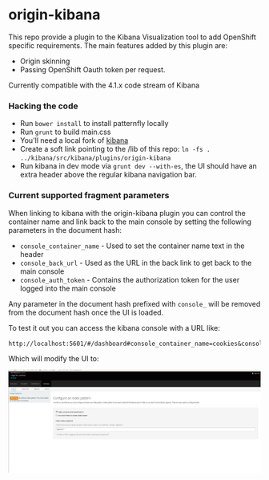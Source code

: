 # origin-kibana
This repo provide a plugin to the Kibana Visualization tool to 
add OpenShift specific requirements.  The main features added
by this plugin are:

* Origin skinning
* Passing OpenShift Oauth token per request.

Currently compatible with the 4.1.x code stream of Kibana

### Hacking the code
* Run `bower install` to install patternfly locally
* Run `grunt` to build main.css
* You'll need a local fork of [kibana](https://github.com/elastic/kibana)
* Create a soft link pointing to the <root>/lib of this repo: `ln -fs . ../kibana/src/kibana/plugins/origin-kibana`
* Run kibana in dev mode via `grunt dev --with-es`, the UI should have an extra header above the regular kibana navigation bar.

### Current supported fragment parameters
When linking to kibana with the origin-kibana plugin you can control the container name and link back to the main console by setting the following parameters in the document hash:

* `console_container_name` - Used to set the container name text in the header
* `console_back_url` - Used as the URL in the back link to get back to the main console
* `console_auth_token` - Contains the authorization token for the user logged into the main console

Any parameter in the document hash prefixed with `console_` will be removed from the document hash once the UI is loaded.

To test it out you can access the kibana console with a URL like:

```
http://localhost:5601/#/dashboard#console_container_name=cookies&console_back_url=http:%2F%2Flocalhost:8443&console_auth_token=wheetoken
```

Which will modify the UI to:

![Kibana OpenShift UI Mod](console.png)
